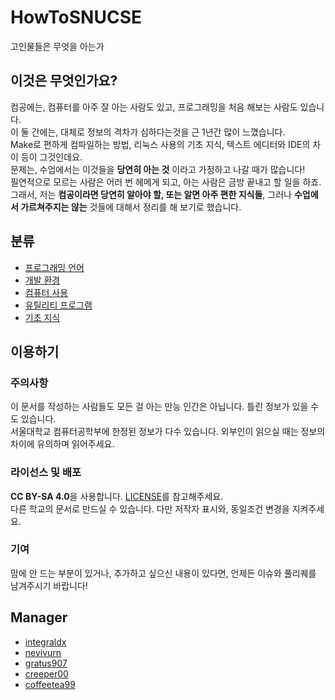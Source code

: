 # HowToSNUCSE
고인물들은 무엇을 아는가

## 이것은 무엇인가요?  
컴공에는, 컴퓨터를 아주 잘 아는 사람도 있고, 프로그래밍을 처음 해보는 사람도 있습니다.  
이 둘 간에는, 대체로 정보의 격차가 심하다는것을 근 1년간 많이 느꼈습니다.  
Make로 편하게 컴파일하는 방법, 리눅스 사용의 기초 지식, 텍스트 에디터와 IDE의 차이 등이 그것인데요.  
문제는, 수업에서는 이것들을 **당연히 아는 것** 이라고 가정하고 나갈 때가 많습니다!  
필연적으로 모르는 사람은 어러 번 헤메게 되고, 아는 사람은 금방 끝내고 할 일을 하죠.  
그래서, 저는 **컴공이라면 당연히 알아야 할, 또는 알면 아주 편한 지식들**, 그러나 **수업에서 가르쳐주지는 않는** 것들에 대해서 정리를 해 보기로 했습니다.  

## 분류
- [프로그래밍 언어](프로그래밍_언어/index.md)
- [개발 환경](개발_환경/index.md)
- [컴퓨터 사용](컴퓨터_사용/index.md)
- [유틸리티 프로그램](유틸리티_프로그램/index.md)
- [기초 지식](기초_지식/index.md)

## 이용하기
### 주의사항
이 문서를 작성하는 사람들도 모든 걸 아는 만능 인간은 아닙니다. 틀린 정보가 있을 수도 있습니다.  
서울대학교 컴퓨터공학부에 한정된 정보가 다수 있습니다. 외부인이 읽으실 때는 정보의 차이에 유의하며 읽어주세요.  

### 라이선스 및 배포
**CC BY-SA 4.0**을 사용합니다. [LICENSE](LICENSE)를 참고해주세요.  
다른 학교의 문서로 만드실 수 있습니다. 다만 저작자 표시와, 동일조건 변경을 지켜주세요.  

### 기여
맘에 안 드는 부분이 있거나, 추가하고 싶으신 내용이 있다면, 언제든 이슈와 풀리퀘를 남겨주시기 바랍니다!

## Manager
- [integraldx](https://github.com/integraldx)
- [nevivurn](https://github.com/nevivurn)
- [gratus907](https://github.com/gratus907)
- [creeper00](https://github.com/creeper00)
- [coffeetea99](https://github.com/coffeetea99)

